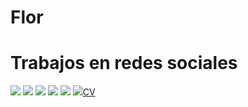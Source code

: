 # Flor
<!-- Trabajos de PortFolio -->
<h1> Trabajos en redes sociales </h1>
<a href="" target="_blank"><img src="https://img.icons8.com/color/48/000000/linkedin.png"/></a>
<a href="" target="_blank"><img src="https://img.icons8.com/fluency/48/000000/instagram-new.png"/></a>
<a href="" target="_blank"><img src="https://img.icons8.com/fluency/48/000000/twitter.png"/></a>
<a href="" target="_blank"><img src="https://img.icons8.com/fluency/48/000000/twitter.png"/></a>
<a href="" target="_blank"><img src="https://img.icons8.com/color/48/000000/youtube--v1.png"/></a>
<a href="" target="_black"><img src="https://img.icons8.com/ios/50/000000/parse-resume.png"/>CV </a>
                             
